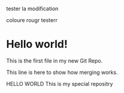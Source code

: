 
tester la modification
 <!DOCTYPE html>
<html>
<head>
<title>Hello World!</title>
<link rel="stylesheet" href="bluestyle.css">
</head> coloure  rougr

<body>
testerr
<h1>Hello world!</h1>
<p>This is the first file in my new Git Repo.</p>
<p>This line is here to show how merging works.</p>

</body>
</html> 

HELLO WORLD
This is my special repositry
